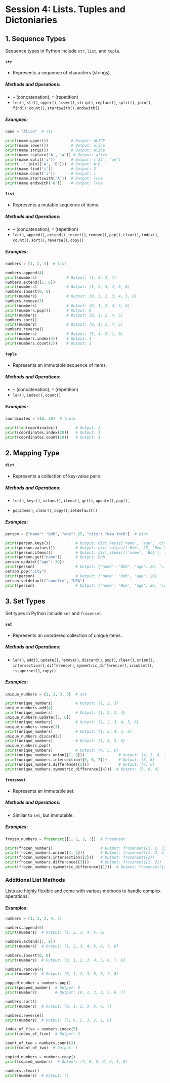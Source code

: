 # Session 4: Lists. Tuples and Dictoniaries


## 1. Sequence Types

Sequence types in Python include `str`, `list`, and `tuple`.

#### `str`
- Represents a sequence of characters (strings).

##### Methods and Operations:
- `+` (concatenation), `*` (repetition)
- `len()`, `str()`, `upper()`, `lower()`, `strip()`, `replace()`, `split()`, `join()`, `find()`, `count()`, `startswith()`, `endswith()`

##### Examples:
```python
name = "Alice"  # str

print(name.upper())          # Output: ALICE
print(name.lower())          # Output: alice
print(name.strip())          # Output: Alice
print(name.replace('A', 'a')) # Output: alice
print(name.split('i'))       # Output: ['Al', 'ce']
print('-'.join(['A', 'B']))  # Output: A-B
print(name.find('i'))        # Output: 2
print(name.count('i'))       # Output: 1
print(name.startswith('A'))  # Output: True
print(name.endswith('e'))    # Output: True
```

#### `list`
- Represents a mutable sequence of items.

##### Methods and Operations:
- `+` (concatenation), `*` (repetition)
- `len()`, `append()`, `extend()`, `insert()`, `remove()`, `pop()`, `clear()`, `index()`, `count()`, `sort()`, `reverse()`, `copy()`

##### Examples:
```python
numbers = [1, 2, 3]  # list

numbers.append(4)
print(numbers)             # Output: [1, 2, 3, 4]
numbers.extend([5, 6])
print(numbers)             # Output: [1, 2, 3, 4, 5, 6]
numbers.insert(0, 0)
print(numbers)             # Output: [0, 1, 2, 3, 4, 5, 6]
numbers.remove(3)
print(numbers)             # Output: [0, 1, 2, 4, 5, 6]
print(numbers.pop())       # Output: 6
print(numbers)             # Output: [0, 1, 2, 4, 5]
numbers.sort()
print(numbers)             # Output: [0, 1, 2, 4, 5]
numbers.reverse()
print(numbers)             # Output: [5, 4, 2, 1, 0]
print(numbers.index(4))    # Output: 1
print(numbers.count(2))    # Output: 1
```

#### `tuple`
- Represents an immutable sequence of items.

##### Methods and Operations:
- `+` (concatenation), `*` (repetition)
- `len()`, `index()`, `count()`

##### Examples:
```python
coordinates = (10, 20)  # tuple

print(len(coordinates))        # Output: 2
print(coordinates.index(20))   # Output: 1
print(coordinates.count(10))   # Output: 1
```

## 2. Mapping Type

#### `dict`
- Represents a collection of key-value pairs.

##### Methods and Operations:
- `len()`, `keys()`, `values()`, `items()`, `get()`, `update()`, `pop()`,

- `popitem()`, `clear()`, `copy()`, `setdefault()`

##### Examples:
```python
person = {"name": "Bob", "age": 25, "city": "New York"}  # dict

print(person.keys())           # Output: dict_keys(['name', 'age', 'city'])
print(person.values())         # Output: dict_values(['Bob', 25, 'New York'])
print(person.items())          # Output: dict_items([('name', 'Bob'), ('age', 25), ('city', 'New York')])
print(person.get("name"))      # Output: Bob
person.update({"age": 26})
print(person)                  # Output: {'name': 'Bob', 'age': 26, 'city': 'New York'}
person.pop("city")
print(person)                  # Output: {'name': 'Bob', 'age': 26}
person.setdefault("country", "USA")
print(person)                  # Output: {'name': 'Bob', 'age': 26, 'country': 'USA'}
```

## 3. Set Types

Set types in Python include `set` and `frozenset`.

#### `set`
- Represents an unordered collection of unique items.

##### Methods and Operations:
- `len()`, `add()`, `update()`, `remove()`, `discard()`, `pop()`, `clear()`, `union()`, `intersection()`, `difference()`, `symmetric_difference()`, `issubset()`, `issuperset()`, `copy()`

##### Examples:
```python
unique_numbers = {1, 2, 3, 3}  # set

print(unique_numbers)          # Output: {1, 2, 3}
unique_numbers.add(4)
print(unique_numbers)          # Output: {1, 2, 3, 4}
unique_numbers.update([5, 6])
print(unique_numbers)          # Output: {1, 2, 3, 4, 5, 6}
unique_numbers.remove(3)
print(unique_numbers)          # Output: {1, 2, 4, 5, 6}
unique_numbers.discard(2)
print(unique_numbers)          # Output: {1, 4, 5, 6}
unique_numbers.pop()
print(unique_numbers)          # Output: {4, 5, 6}
print(unique_numbers.union({7, 8}))               # Output: {4, 5, 6, 7, 8}
print(unique_numbers.intersection({5, 6, 7}))     # Output: {5, 6}
print(unique_numbers.difference({5}))             # Output: {4, 6}
print(unique_numbers.symmetric_difference({4}))  # Output: {5, 6, 4}
```

#### `frozenset`
- Represents an immutable set.

##### Methods and Operations:
- Similar to `set`, but immutable.

##### Examples:
```python
frozen_numbers = frozenset([1, 2, 3, 3])  # frozenset

print(frozen_numbers)                     # Output: frozenset({1, 2, 3})
print(frozen_numbers.union({4, 5}))       # Output: frozenset({1, 2, 3, 4, 5})
print(frozen_numbers.intersection({2}))   # Output: frozenset({2})
print(frozen_numbers.difference({3}))     # Output: frozenset({1, 2})
print(frozen_numbers.symmetric_difference({1}))  # Output: frozenset({2, 3})
```

### Additional List Methods

Lists are highly flexible and come with various methods to handle complex operations.

#### Examples:
```python
numbers = [1, 2, 3, 4, 5]

numbers.append(6)
print(numbers)  # Output: [1, 2, 3, 4, 5, 6]

numbers.extend([7, 8])
print(numbers)  # Output: [1, 2, 3, 4, 5, 6, 7, 8]

numbers.insert(0, 0)
print(numbers)  # Output: [0, 1, 2, 3, 4, 5, 6, 7, 8]

numbers.remove(4)
print(numbers)  # Output: [0, 1, 2, 3, 5, 6, 7, 8]

popped_number = numbers.pop()
print(popped_number)  # Output: 8
print(numbers)        # Output: [0, 1, 2, 3, 5, 6, 7]

numbers.sort()
print(numbers)  # Output: [0, 1, 2, 3, 5, 6, 7]

numbers.reverse()
print(numbers)  # Output: [7, 6, 5, 3, 2, 1, 0]

index_of_five = numbers.index(5)
print(index_of_five)  # Output: 2

count_of_two = numbers.count(2)
print(count_of_two)  # Output: 1

copied_numbers = numbers.copy()
print(copied_numbers)  # Output: [7, 6, 5, 3, 2, 1, 0]

numbers.clear()
print(numbers)  # Output: []
```

